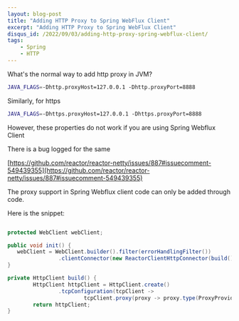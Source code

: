 ```yaml
---
layout: blog-post
title: "Adding HTTP Proxy to Spring WebFlux Client"
excerpt: "Adding HTTP Proxy to Spring WebFlux Client"
disqus_id: /2022/09/03/adding-http-proxy-spring-webflux-client/
tags:    
    - Spring
    - HTTP
---
```


What's the normal way to add http proxy in JVM?


```bash
JAVA_FLAGS=-Dhttp.proxyHost=127.0.0.1 -Dhttp.proxyPort=8888
```

Similarly, for https

```bash
JAVA_FLAGS=-Dhttps.proxyHost=127.0.0.1 -Dhttps.proxyPort=8888
```

However, these properties do not work if you are using Spring Webflux Client

There is a bug logged for the same

[https://github.com/reactor/reactor-netty/issues/887#issuecomment-549439355](https://github.com/reactor/reactor-netty/issues/887#issuecomment-549439355)

The proxy support in Spring Webflux client code can only be added through code. 

Here is the snippet:


```java

protected WebClient webClient;

public void init() {
   webClient = WebClient.builder().filter(errorHandlingFilter())
                .clientConnector(new ReactorClientHttpConnector(build())).build();
}

private HttpClient build() {
        HttpClient httpClient = HttpClient.create()
                .tcpConfiguration(tcpClient ->
                        tcpClient.proxy(proxy -> proxy.type(ProxyProvider.Proxy.HTTP).host("127.0.0.1").port(8888)));
        return httpClient;
}
```


 
